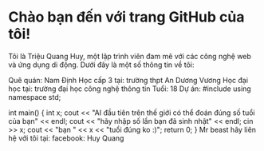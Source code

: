 # Chào bạn đến với trang GitHub của tôi!

Tôi là Triệu Quang Huy, một lập trình viên đam mê với các công nghệ web và ứng dụng di động. Dưới đây là một số thông tin về tôi:

Quê quán: Nam Định
Học cấp 3 tại: trường thpt An Dương Vương
Học đại học tại: trường đại học công nghệ thông tin 
Tuổi: 18
 Dự án: 
 #include <iostream>
 using namespace std;

 int main() {
 int x;
    cout << "AI đầu tiên trên thế giới có thể đoán đúng số tuổi của bạn" << endl;
    cout << "hãy nhập số lần bạn đã sinh nhật" << endl;
    cin >> x;
    cout << "bạn " << x << "tuổi đúng ko :)"; 
     return 0;
 }
 Mr beast hãy liên hệ với tôi tại: 
               facebook: Huy Quang
